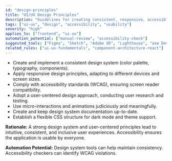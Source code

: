 ```yaml
---
id: "design-principles"
title: "UI/UX Design Principles"
description: "Guidelines for creating consistent, responsive, accessible, and user-centered designs, ensuring intuitive and enjoyable user experiences."
tags: ["ui-ux", "design", "accessibility", "usability"]
severity: "high"
applies_to: ["frontend", "ui-ux"]
automation_potential: ["manual-review", "accessibility-check"]
suggested_tools: ["Figma", "Sketch", "Adobe XD", "Lighthouse", "axe DevTools"]
related_rules: ["ui-ux-fundamentals", "component-architecture-react"]
---
```


- Create and implement a consistent design system (color palette, typography, components).
- Apply responsive design principles, adapting to different devices and screen sizes.
- Comply with accessibility standards (WCAG), ensuring screen reader compatibility.
- Adopt a user-centered design approach, conducting user research and testing.
- Use micro-interactions and animations judiciously and meaningfully.
- Create and keep design system documentation up-to-date.
- Establish a flexible CSS structure for dark mode and theme support.

**Rationale:** A strong design system and user-centered principles lead to intuitive, consistent, and inclusive user experiences. Accessibility ensures the application is usable by everyone.

**Automation Potential:** Design system tools can help maintain consistency. Accessibility checkers can identify WCAG violations.
